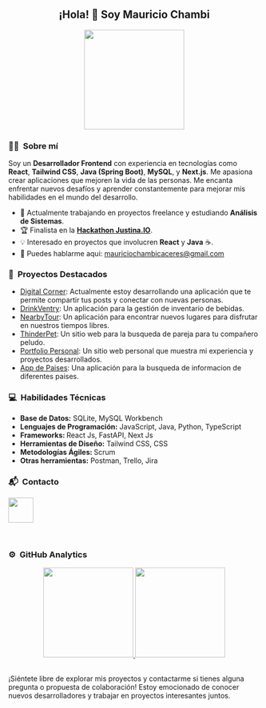 <div align="center">
  <h2>¡Hola! 👋 Soy Mauricio Chambi </h2> 
  <img src="https://mauricio-chambi.netlify.app/LogoPage.png" width="200px" height="200px"/>
</div>

### 👨‍💻 &nbsp;Sobre mí
Soy un **Desarrollador Frontend** con experiencia en tecnologías como **React**, **Tailwind CSS**, **Java (Spring Boot)**, **MySQL**, y **Next.js**. Me apasiona crear aplicaciones que mejoren la vida de las personas. Me encanta enfrentar nuevos desafíos y aprender constantemente para mejorar mis habilidades en el mundo del desarrollo.

- 💼 Actualmente trabajando en proyectos freelance y estudiando **Análisis de Sistemas**.
- 🏆 Finalista en la <a target="_blank" href="https://drive.google.com/file/d/1dsnGmJF38at_e3ZymZZvB7vwHD_6UYz7/view">**Hackathon Justina.IO**</a>.
- 💡 Interesado en proyectos que involucren **React** y **Java** ☕.
- 📧 Puedes hablarme aqui: mauriciochambicaceres@gmail.com

### 🚀 &nbsp;Proyectos Destacados
- <a targer="_blank" href="https://digital-corner.netlify.app/">Digital Corner</a>: Actualmente estoy desarrollando una aplicación que te permite compartir tus posts y conectar con nuevas personas.<br>
- <a target="_blank" href="https://drinkventry.netlify.app/">DrinkVentry</a>: Un aplicación para la gestión de inventario de bebidas.<br>
- <a target="_blank" href="https://nearbytour.vercel.app/home">NearbyTour</a>: Un aplicación para encontrar nuevos lugares para disfrutar en nuestros tiempos libres.<br>
- <a target="_blank" href="https://thinderpet.vercel.app/">ThinderPet</a>: Un sitio web para la busqueda de pareja para tu compañero peludo.<br>
- <a target="_blank" href="https://mauricio-chambi.netlify.app">Portfolio Personal</a>: Un sitio web personal que muestra mi experiencia y proyectos desarrollados.<br>
- <a target="_blank" href="https://countries-api-rest-react.netlify.app">App de Paises</a>: Una aplicación para la busqueda de informacion de diferentes paises.<br>

### 💻 &nbsp;Habilidades Técnicas
- <b>Base de Datos:</b> SQLite, MySQL Workbench<br>
- <b>Lenguajes de Programación:</b> JavaScript, Java, Python, TypeScript<br>
- <b>Frameworks: </b> React Js, FastAPI, Next Js<br>
- <b>Herramientas de Diseño:</b> Tailwind CSS, CSS <br>
- <b>Metodologías Ágiles: </b> Scrum<br>
- <b>Otras herramientas:</b> Postman, Trello, Jira<br>

### 📬 &nbsp;Contacto

<a href="https://www.linkedin.com/in/mauricio-chambi-7a90b724a/"><img width="50px" src="https://cdn.jsdelivr.net/gh/devicons/devicon@latest/icons/linkedin/linkedin-original.svg" /></a>

<br>


### ⚙️ &nbsp;GitHub Analytics
<p align="center">
  <a href="https://github.com/De1t4">
    <img height="180em" src="https://github-readme-stats-eight-theta.vercel.app/api?username=De1t4&show_icons=true&theme=radical&include_all_commits=true&count_private=true">
    <img height="180em" src="https://github-readme-stats-eight-theta.vercel.app/api/top-langs/?username=De1t4&layout=compact&langs_count=8&theme=radical">
  </a>
</p>

<br>
¡Siéntete libre de explorar mis proyectos y contactarme si tienes alguna pregunta o propuesta de colaboración! Estoy emocionado de conocer nuevos desarrolladores y trabajar en proyectos interesantes juntos.

